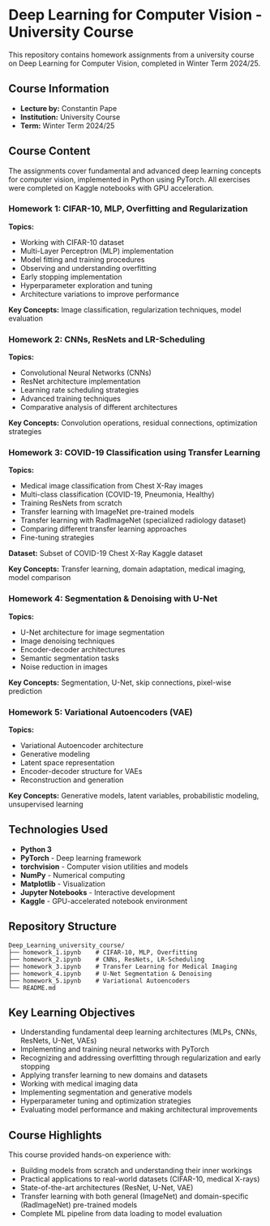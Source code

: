 # Deep Learning for Computer Vision - University Course

This repository contains homework assignments from a university course on Deep Learning for Computer Vision, completed in Winter Term 2024/25.

## Course Information

- **Lecture by:** Constantin Pape
- **Institution:** University Course
- **Term:** Winter Term 2024/25

## Course Content

The assignments cover fundamental and advanced deep learning concepts for computer vision, implemented in Python using PyTorch. All exercises were completed on Kaggle notebooks with GPU acceleration.

### Homework 1: CIFAR-10, MLP, Overfitting and Regularization
**Topics:**
- Working with CIFAR-10 dataset
- Multi-Layer Perceptron (MLP) implementation
- Model fitting and training procedures
- Observing and understanding overfitting
- Early stopping implementation
- Hyperparameter exploration and tuning
- Architecture variations to improve performance

**Key Concepts:** Image classification, regularization techniques, model evaluation

### Homework 2: CNNs, ResNets and LR-Scheduling
**Topics:**
- Convolutional Neural Networks (CNNs)
- ResNet architecture implementation
- Learning rate scheduling strategies
- Advanced training techniques
- Comparative analysis of different architectures

**Key Concepts:** Convolution operations, residual connections, optimization strategies

### Homework 3: COVID-19 Classification using Transfer Learning
**Topics:**
- Medical image classification from Chest X-Ray images
- Multi-class classification (COVID-19, Pneumonia, Healthy)
- Training ResNets from scratch
- Transfer learning with ImageNet pre-trained models
- Transfer learning with RadImageNet (specialized radiology dataset)
- Comparing different transfer learning approaches
- Fine-tuning strategies

**Dataset:** Subset of COVID-19 Chest X-Ray Kaggle dataset

**Key Concepts:** Transfer learning, domain adaptation, medical imaging, model comparison

### Homework 4: Segmentation & Denoising with U-Net
**Topics:**
- U-Net architecture for image segmentation
- Image denoising techniques
- Encoder-decoder architectures
- Semantic segmentation tasks
- Noise reduction in images

**Key Concepts:** Segmentation, U-Net, skip connections, pixel-wise prediction

### Homework 5: Variational Autoencoders (VAE)
**Topics:**
- Variational Autoencoder architecture
- Generative modeling
- Latent space representation
- Encoder-decoder structure for VAEs
- Reconstruction and generation

**Key Concepts:** Generative models, latent variables, probabilistic modeling, unsupervised learning

## Technologies Used

- **Python 3**
- **PyTorch** - Deep learning framework
- **torchvision** - Computer vision utilities and models
- **NumPy** - Numerical computing
- **Matplotlib** - Visualization
- **Jupyter Notebooks** - Interactive development
- **Kaggle** - GPU-accelerated notebook environment

## Repository Structure

```
Deep_Learning_university_course/
├── homework_1.ipynb    # CIFAR-10, MLP, Overfitting
├── homework_2.ipynb    # CNNs, ResNets, LR-Scheduling
├── homework_3.ipynb    # Transfer Learning for Medical Imaging
├── homework_4.ipynb    # U-Net Segmentation & Denoising
├── homework_5.ipynb    # Variational Autoencoders
└── README.md
```

## Key Learning Objectives

- Understanding fundamental deep learning architectures (MLPs, CNNs, ResNets, U-Net, VAEs)
- Implementing and training neural networks with PyTorch
- Recognizing and addressing overfitting through regularization and early stopping
- Applying transfer learning to new domains and datasets
- Working with medical imaging data
- Implementing segmentation and generative models
- Hyperparameter tuning and optimization strategies
- Evaluating model performance and making architectural improvements

## Course Highlights

This course provided hands-on experience with:
- Building models from scratch and understanding their inner workings
- Practical applications to real-world datasets (CIFAR-10, medical X-rays)
- State-of-the-art architectures (ResNet, U-Net, VAE)
- Transfer learning with both general (ImageNet) and domain-specific (RadImageNet) pre-trained models
- Complete ML pipeline from data loading to model evaluation
